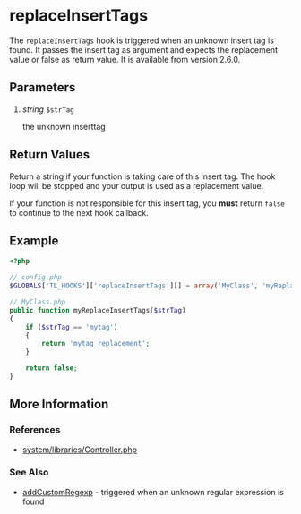 # replaceInsertTags


The `replaceInsertTags` hook is triggered when an unknown insert tag is found. It passes the insert tag as argument and expects the replacement value or false as return value. It is available from version 2.6.0.


## Parameters 

1. *string* `$strTag`

	the unknown inserttag


## Return Values 

Return a string if your function is taking care of this insert tag. The hook loop will be stopped and your output is used as a replacement value.

If your function is not responsible for this insert tag, you **must** return `false` to continue to the next hook callback.


## Example 

```php
<?php

// config.php
$GLOBALS['TL_HOOKS']['replaceInsertTags'][] = array('MyClass', 'myReplaceInsertTags');

// MyClass.php
public function myReplaceInsertTags($strTag)
{
    if ($strTag == 'mytag')
    {
        return 'mytag replacement';
    }

    return false;
}
```


## More Information


### References

- [system/libraries/Controller.php](https://github.com/contao/core/blob/2.11.7/system/libraries/Controller.php#L2432)


### See Also

- [addCustomRegexp](addCustomRegexp.md) - triggered when an unknown regular expression is found
